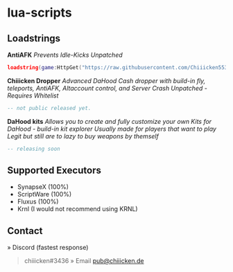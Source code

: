 # lua-scripts

## Loadstrings

**AntiAFK**
*Prevents Idle-Kicks*
*Unpatched*
```lua
loadstring(game:HttpGet("https://raw.githubusercontent.com/Chiiicken5538/lua-scripts/main/antiafk.lua"))()
```

**Chiiicken Dropper**
*Advanced DaHood Cash dropper with build-in fly, teleports, AntiAFK, Altaccount control, and Server Crash*
*Unpatched - Requires Whitelist*
```lua
-- not public released yet.
```

**DaHood kits**
*Allows you to create and fully customize your own Kits for DaHood - build-in kit explorer*
*Usually made for players that want to play Legit but still are to lazy to buy weapons by themself*
```lua
-- releasing soon
```



## Supported Executors
- SynapseX (100%)
- ScriptWare (100%)
- Fluxus (100%)
- Krnl (I would not recommend using KRNL)

## Contact 
» Discord (fastest response)
> chiiicken#3436
» Email
> pub@chiiicken.de

